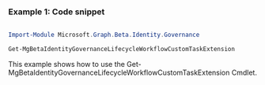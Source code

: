 ### Example 1: Code snippet

```powershell

Import-Module Microsoft.Graph.Beta.Identity.Governance

Get-MgBetaIdentityGovernanceLifecycleWorkflowCustomTaskExtension

```
This example shows how to use the Get-MgBetaIdentityGovernanceLifecycleWorkflowCustomTaskExtension Cmdlet.

